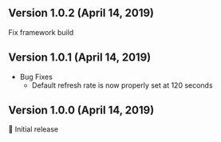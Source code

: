 ## Version 1.0.2 (April 14, 2019)
Fix framework build

## Version 1.0.1 (April 14, 2019)
- Bug Fixes
  - Default refresh rate is now properly set at 120 seconds

## Version 1.0.0 (April 14, 2019)
🎉 Initial release 

